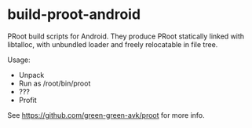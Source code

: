 # build-proot-android

PRoot build scripts for Android. They produce PRoot statically linked with libtalloc, with unbundled loader and freely relocatable in file tree.

Usage:
- Unpack <somewhere>
- Run as <somewhere>/root/bin/proot
- ???
- Profit

See https://github.com/green-green-avk/proot for more info.
